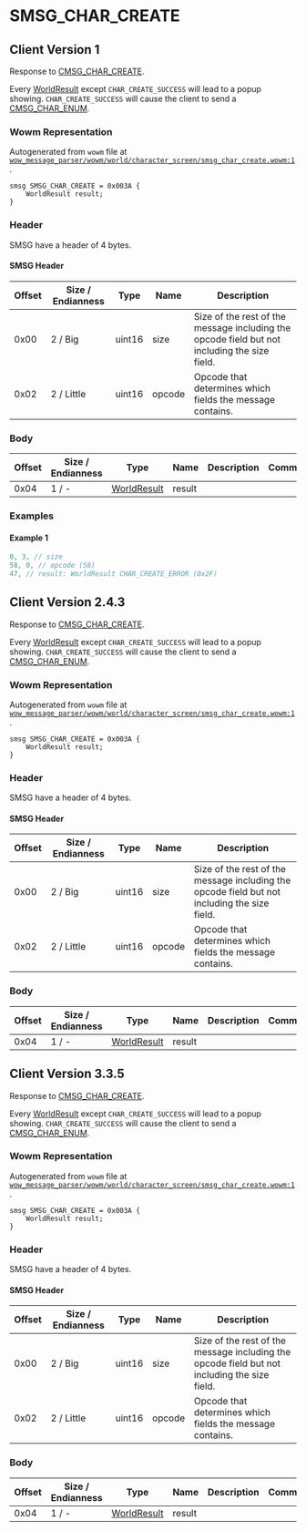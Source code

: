 # SMSG_CHAR_CREATE

## Client Version 1

Response to [CMSG_CHAR_CREATE](./cmsg_char_create.md).

Every [WorldResult](./worldresult.md) except `CHAR_CREATE_SUCCESS` will lead to a popup showing. `CHAR_CREATE_SUCCESS` will cause the client to send a [CMSG_CHAR_ENUM](./cmsg_char_enum.md).

### Wowm Representation

Autogenerated from `wowm` file at [`wow_message_parser/wowm/world/character_screen/smsg_char_create.wowm:1`](https://github.com/gtker/wow_messages/tree/main/wow_message_parser/wowm/world/character_screen/smsg_char_create.wowm#L1).
```rust,ignore
smsg SMSG_CHAR_CREATE = 0x003A {
    WorldResult result;
}
```
### Header

SMSG have a header of 4 bytes.

#### SMSG Header

| Offset | Size / Endianness | Type   | Name   | Description |
| ------ | ----------------- | ------ | ------ | ----------- |
| 0x00   | 2 / Big           | uint16 | size   | Size of the rest of the message including the opcode field but not including the size field.|
| 0x02   | 2 / Little        | uint16 | opcode | Opcode that determines which fields the message contains.|

### Body

| Offset | Size / Endianness | Type | Name | Description | Comment |
| ------ | ----------------- | ---- | ---- | ----------- | ------- |
| 0x04 | 1 / - | [WorldResult](worldresult.md) | result |  |  |

### Examples

#### Example 1

```c
0, 3, // size
58, 0, // opcode (58)
47, // result: WorldResult CHAR_CREATE_ERROR (0x2F)
```
## Client Version 2.4.3

Response to [CMSG_CHAR_CREATE](./cmsg_char_create.md).

Every [WorldResult](./worldresult.md) except `CHAR_CREATE_SUCCESS` will lead to a popup showing. `CHAR_CREATE_SUCCESS` will cause the client to send a [CMSG_CHAR_ENUM](./cmsg_char_enum.md).

### Wowm Representation

Autogenerated from `wowm` file at [`wow_message_parser/wowm/world/character_screen/smsg_char_create.wowm:1`](https://github.com/gtker/wow_messages/tree/main/wow_message_parser/wowm/world/character_screen/smsg_char_create.wowm#L1).
```rust,ignore
smsg SMSG_CHAR_CREATE = 0x003A {
    WorldResult result;
}
```
### Header

SMSG have a header of 4 bytes.

#### SMSG Header

| Offset | Size / Endianness | Type   | Name   | Description |
| ------ | ----------------- | ------ | ------ | ----------- |
| 0x00   | 2 / Big           | uint16 | size   | Size of the rest of the message including the opcode field but not including the size field.|
| 0x02   | 2 / Little        | uint16 | opcode | Opcode that determines which fields the message contains.|

### Body

| Offset | Size / Endianness | Type | Name | Description | Comment |
| ------ | ----------------- | ---- | ---- | ----------- | ------- |
| 0x04 | 1 / - | [WorldResult](worldresult.md) | result |  |  |

## Client Version 3.3.5

Response to [CMSG_CHAR_CREATE](./cmsg_char_create.md).

Every [WorldResult](./worldresult.md) except `CHAR_CREATE_SUCCESS` will lead to a popup showing. `CHAR_CREATE_SUCCESS` will cause the client to send a [CMSG_CHAR_ENUM](./cmsg_char_enum.md).

### Wowm Representation

Autogenerated from `wowm` file at [`wow_message_parser/wowm/world/character_screen/smsg_char_create.wowm:1`](https://github.com/gtker/wow_messages/tree/main/wow_message_parser/wowm/world/character_screen/smsg_char_create.wowm#L1).
```rust,ignore
smsg SMSG_CHAR_CREATE = 0x003A {
    WorldResult result;
}
```
### Header

SMSG have a header of 4 bytes.

#### SMSG Header

| Offset | Size / Endianness | Type   | Name   | Description |
| ------ | ----------------- | ------ | ------ | ----------- |
| 0x00   | 2 / Big           | uint16 | size   | Size of the rest of the message including the opcode field but not including the size field.|
| 0x02   | 2 / Little        | uint16 | opcode | Opcode that determines which fields the message contains.|

### Body

| Offset | Size / Endianness | Type | Name | Description | Comment |
| ------ | ----------------- | ---- | ---- | ----------- | ------- |
| 0x04 | 1 / - | [WorldResult](worldresult.md) | result |  |  |

